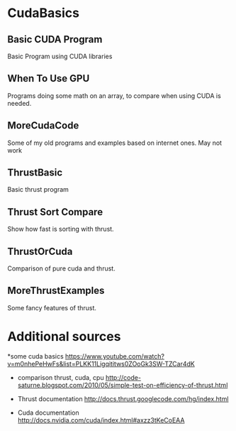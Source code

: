 # CudaBasics

## Basic CUDA Program

Basic Program using CUDA libraries


## When To Use GPU

Programs doing some math on an array, to compare when using CUDA is needed.


## MoreCudaCode

Some of my old programs and examples based on internet ones. May not work


## ThrustBasic

Basic thrust program

## Thrust Sort Compare

Show how fast is sorting with thrust.

## ThrustOrCuda

Comparison of pure cuda and thrust.

## MoreThrustExamples

Some fancy features of thrust.

# Additional sources

*some cuda basics
	https://www.youtube.com/watch?v=m0nhePeHwFs&list=PLKK11Ligqititws0ZOoGk3SW-TZCar4dK

* comparison thrust, cuda, cpu
	http://code-saturne.blogspot.com/2010/05/simple-test-on-efficiency-of-thrust.html

* Thrust documentation
	http://docs.thrust.googlecode.com/hg/index.html

* Cuda documentation
	http://docs.nvidia.com/cuda/index.html#axzz3tKeCoEAA
